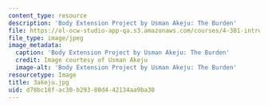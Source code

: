 ```yaml
---
content_type: resource
description: 'Body Extension Project by Usman Akeju: The Burden'
file: https://ol-ocw-studio-app-qa.s3.amazonaws.com/courses/4-301-introduction-to-the-visual-arts-spring-2007/d78bc18fac30b29380d442134aa9ba30_3akeju.jpg
file_type: image/jpeg
image_metadata:
  caption: 'Body Extension Project by Usman Akeju: The Burden'
  credit: Image courtesy of Usman Akeju
  image-alt: 'Body Extension Project by Usman Akeju: The Burden'
resourcetype: Image
title: 3akeju.jpg
uid: d78bc18f-ac30-b293-80d4-42134aa9ba30
---
```

